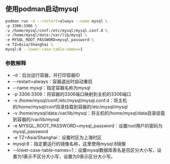 ## 使用podman启动mysql

``` bash
podman run -d --restart=always --name mysql \
-p 3306:3306 \
-v /home/mysql/conf:/etc/mysql/mysql.conf.d \
-v /home/mysql/data:/var/lib/mysql \
-e MYSQL_ROOT_PASSWORD=mysql_password \
-e TZ=Asia/Shanghai \
mysql:8 --lower-case-table-names=1
```

### 参数解释
* -d：后台运行容器，并打印容器ID
* --restart=always：容器退出时自动重启
* --name mysql：指定容器名称为mysql
* -p 3306:3306：将容器的3306端口映射到主机的3306端口
* -v /home/mysql/conf:/etc/mysql/mysql.conf.d：将主机的/home/mysql/conf目录挂载到容器的/etc/mysql/mysql
* -v /home/mysql/data:/var/lib/mysql：将主机的/home/mysql/data目录挂载到容器的/var/lib/mysql
* -e MYSQL_ROOT_PASSWORD=mysql_password：设置root用户的密码为mysql_password
* -e TZ=Asia/Shanghai：设置时区为上海时区
* mysql:8：指定要运行的镜像名称，这里使用mysql:8镜像
* --lower-case-table-names=1：设置mysql数据库表名是否区分大小写，设置为1表示不区分大小写，设置为0表示区分大小写。